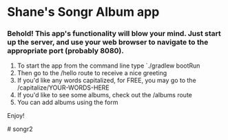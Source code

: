 <h1>Shane's Songr Album app</h1>

<h3>Behold! This app's functionality will blow your mind. Just start up the server, and use your web browser
to navigate to the appropriate port (probably 8080).</h3>
<ol>
<li>To start the app from the command line type `./gradlew bootRun</li>
<li>Then go to the /hello route to receive a nice greeting</li>
<li>If you'd like any words capitalized, for FREE, you may go to the /capitalize/YOUR-WORDS-HERE</li>
<li>If you'd like to see some albums, check out the /albums route</li>
<li>You can add albums using the form</li>
</ol>

<p>Enjoy!</p># songr2
